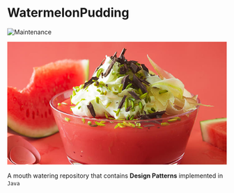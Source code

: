 # WatermelonPudding

![Maintenance](https://img.shields.io/maintenance/yes/2019?color=red)

![Screenshot](/images/sicilian-watermelon-pudding.jpg)

A mouth watering repository that contains **Design Patterns** implemented in ```Java```